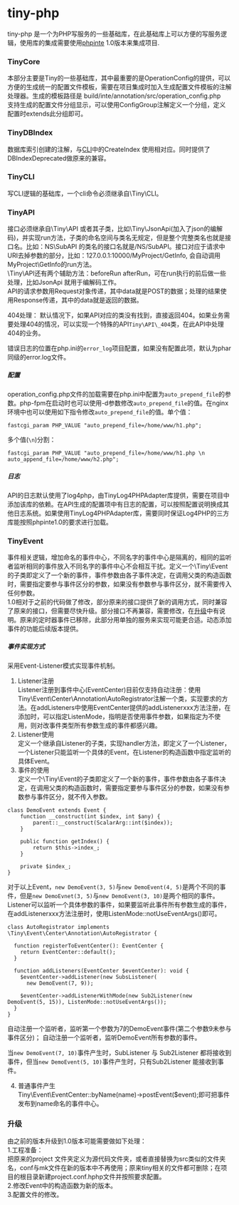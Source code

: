 # tiny-php

tiny-php 是一个为PHP写服务的一些基础库，在此基础库上可以方便的写服务逻辑，使用库的集成需要使用[phpinte](https://github.com/xpwu/php-integrate) 1.0版本来集成项目.


### <a name="TinyCore"></a>TinyCore
本部分主要是Tiny的一些基础库，其中最重要的是OperationConfig的提供，可以方便的生成统一的配置文件模板，需要在项目集成时加入生成配置文件模板的注解处理器。生成的模板路径是 build/inte/annotation/src/operation_config.php  
支持生成的配置文件分组显示，可以使用ConfigGroup注解定义一个分组，定义配置时extends此分组即可。


### <a name="TinyDBIndex"></a>TinyDBIndex
数据库索引创建的注解，与[CLI](#CLI)中的CreateIndex 使用相对应。同时提供了DBIndexDeprecated做原来的兼容。


### <a name="CLI"></a>TinyCLI
写CLI逻辑的基础库，一个cli命令必须继承自\Tiny\CLI。


### <a name="API"></a>TinyAPI
接口必须继承自\Tiny\API 或者其子类，比如\Tiny\JsonApi(加入了json的编解码)，并实现run方法，子类的命名空间与类名无规定，但是整个完整类名也就是接口名。比如：NS\SubAPI 的类名的接口名就是/NS/SubAPI。接口对应于请求中URI去掉参数的部分，比如：127.0.0.1:10000/MyProject/GetInfo, 会自动调用 MyProject\GetInfo的run方法。   
\Tiny\API还有两个辅助方法：beforeRun afterRun，可在run执行的前后做一些处理，比如JsonApi 就用于编解码工作。   
API的请求参数用Request对象传递，其中data就是POST的数据；处理的结果使用Response传递，其中的data就是返回的数据。  
  
404处理：
默认情况下，如果API对应的类没有找到，直接返回404。如果业务需要处理404的情况，可以实现一个特殊的API` Tiny\API\_404 `类，在此API中处理404的业务。
  
错误日志的位置在php.ini的`error_log`项目配置，如果没有配置此项，默认为phar同级的error.log文件。

##### <a name="Config"></a>配置
operation_config.php文件的加载需要在php.ini中配置为`auto_prepend_file`的参数。php-fpm在启动时也可以使用-d参数修改`auto_prepend_file`的值。在nginx环境中也可以使用如下指令修改`auto_prepend_file`的值。单个值：

```
fastcgi_param PHP_VALUE "auto_prepend_file=/home/www/h1.php";
```
多个值(`\n`)分割：

```
fastcgi_param PHP_VALUE "auto_prepend_file=/home/www/h1.php \n auto_append_file=/home/www/h2.php";
```

##### <a name="Log"></a>日志
API的日志默认使用了log4php，由TinyLog4PHPAdapter库提供，需要在项目中添加该库的依赖。在API生成的配置项中有日志的配置，可以按照配置说明换成其他日志系统。如果使用TinyLog4PHPAdapter库，需要同时保证Log4PHP的三方库能按照phpinte1.0的要求进行加载。


### <a name="Event"></a>TinyEvent
事件相关逻辑，增加命名的事件中心，不同名字的事件中心是隔离的，相同的监听者监听相同的事件放入不同名字的事件中心不会相互干扰。定义一个\Tiny\Event的子类即定义了一个新的事件，事件参数由各子事件决定，在调用父类的构造函数时，需要指定要参与事件区分的参数，如果没有参数参与事件区分，就不需要传入任何参数。  
1.0相对于之前的代码做了修改，部分原来的接口提供了新的调用方式，同时兼容了原来的接口，但需要尽快升级。部分接口不再兼容，需要修改，在[升级](#Upgrade)中有说明。原来的定时器事件已移除，此部分用单独的服务来实现可能更合适。动态添加事件的功能后续版本提供。


##### 事件实现方式

采用Event-Listener模式实现事件机制。 
 
1. Listener注册  
Listener注册到事件中心(EventCenter)目前仅支持自动注册：使用Tiny\Event\Center\Annotation\AutoRegistrator注解一个类，实现要求的方法。在addListeners中使用EventCenter提供的addListenerxxx方法注册，在添加时，可以指定ListenMode，指明是否使用事件参数，如果指定为不使用，则对改事件类型所有参数生成的事件都感兴趣。
2. Listener使用   
定义一个继承自Listener的子类，实现handler方法，即定义了一个Listener，一个Listener只能监听一个具体的Event，在Listener的构造函数中指定监听的具体Event。
3. 事件的使用   
定义一个\Tiny\Event的子类即定义了一个新的事件，事件参数由各子事件决定，在调用父类的构造函数时，需要指定要参与事件区分的参数，如果没有参数参与事件区分，就不传入参数。 
  
```
class DemoEvent extends Event {
	function __construct(int $index, int $any) {
		parent::__construct(ScalarArg::int($index));
 	}

	public function getIndex() {
		return $this->index_;
	}

	private $index_;
}  

```
对于以上Event，`new DemoEvent(3, 5)`与`new DemoEvent(4, 5)`是两个不同的事件，但是`new DemoEvnet(3, 5)`与`new DemoEvent(3, 10)`是两个相同的事件。Listener可以监听一个具体参数的事件，如果要监听此事件所有参数生成的事件，在addListenerxxx方法注册时，使用ListenMode::notUseEventArgs()即可。

```
class AutoRegistrator implements \Tiny\Event\Center\Annotation\AutoRegistrator {

  function registerToEventCenter(): EventCenter {
    return EventCenter::default();
  }

  function addListeners(EventCenter $eventCenter): void {
    $eventCenter->addListener(new SubsListener(
      new DemoEvent(7, 9));
      
    $eventCenter->addListenerWithMode(new Sub2Listener(new DemoEvent(5, 15)), ListenMode::notUseEventArgs());
  }
}
```

自动注册一个监听者，监听第一个参数为7的DemoEvent事件(第二个参数9未参与事件区分)；
自动注册一个监听者，监听DemoEvent所有参数的事件。

当`new DemoEvent(7, 10)`事件产生时，SubListener 与 Sub2Listener 都将接收到事件，但当`new DemoEvent(5, 10)`事件产生时，只有Sub2Listener 能接收到事件。  
  
4. 普通事件产生  
Tiny\Event\EventCenter::byName(name)->postEvent($event);即可把事件发布到name命名的事件中心。


### <a name="Upgrade"></a>升级
由之前的版本升级到1.0版本可能需要做如下处理：  
1.工程准备：  
把原来的project 文件夹定义为源代码文件夹，或者直接替换为src类似的文件夹名，conf与mk文件在新的版本中不再使用；原来tiny相关的文件都可删除；在项目的根目录新建project.conf.hphp文件并按照要求配置。  
2.修改Event中的构造函数为新的版本。  
3.配置文件的修改。





